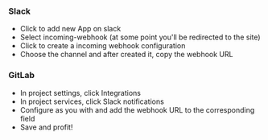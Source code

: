 ### Slack
- Click to add new App on slack
- Select incoming-webhook (at some point you'll be redirected to the site)
- Click to create a incoming webhook configuration
- Choose the channel and after created it, copy the webhook URL

### GitLab
- In project settings, click Integrations
- In project services, click Slack notifications
- Configure as you with and add the webhook URL to the corresponding field
- Save and profit!
